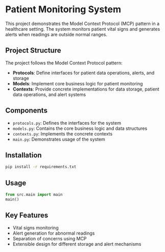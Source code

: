 # Patient Monitoring System

This project demonstrates the Model Context Protocol (MCP) pattern in a healthcare setting. The system monitors patient vital signs and generates alerts when readings are outside normal ranges.

## Project Structure

The project follows the Model Context Protocol pattern:

- **Protocols**: Define interfaces for patient data operations, alerts, and storage
- **Models**: Implement core business logic for patient monitoring
- **Contexts**: Provide concrete implementations for data storage, patient data operations, and alert systems

## Components

- `protocols.py`: Defines the interfaces for the system
- `models.py`: Contains the core business logic and data structures
- `contexts.py`: Implements the concrete contexts
- `main.py`: Demonstrates usage of the system

## Installation

```bash
pip install -r requirements.txt
```

## Usage

```python
from src.main import main
main()
```

## Key Features

- Vital signs monitoring
- Alert generation for abnormal readings
- Separation of concerns using MCP
- Extensible design for different storage and alert mechanisms
